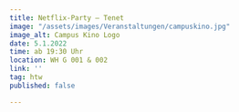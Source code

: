 ```yaml
---
title: Netflix-Party – Tenet
image: "/assets/images/Veranstaltungen/campuskino.jpg"
image_alt: Campus Kino Logo
date: 5.1.2022
time: ab 19:30 Uhr
location: WH G 001 & 002
link: ''
tag: htw
published: false

---
```

